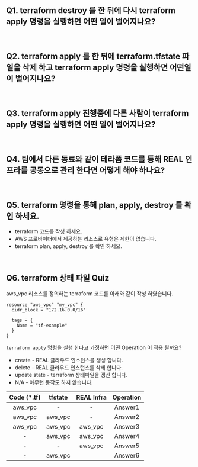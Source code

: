 ## Q1. terraform destroy 를 한 뒤에 다시 terraform apply 명령을 실행하면 어떤 일이 벌어지나요?

<br>

## Q2. terraform apply 를 한 뒤에 terraform.tfstate 파일을 삭제 하고 terraform apply 명령을 실행하면 어떤일이 벌어지나요?

<br>

## Q3. terraform apply 진행중에 다른 사람이 terraform apply 명령을 실행하면 어떤 일이 벌어지나요?

<br>

## Q4. 팀에서 다른 동료와 같이 테라폼 코드를 통해 REAL 인프라를 공동으로 관리 한다면 어떻게 해야 하나요?

<br>

## Q5. terraform 명령을 통해 plan, apply, destroy 를 확인 하세요.

- terraform 코드를 작성 하세요.
- AWS 프로바이더에서 제공하는 리소스로 유형은 제한이 없습니다.
- terraform plan, apply, destroy 를 확인 하세요.

<br>

## Q6. terraform 상태 파일 Quiz

aws_vpc 리소스를 정의하는 terraform 코드를 아래와 같이 작성 하였습니다.

```hcl
resource "aws_vpc" "my_vpc" {
  cidr_block = "172.16.0.0/16"

  tags = {
    Name = "tf-example"
  }
}
```

`terraform apply` 명령을 실행 한다고 가정하면 어떤 Operation 이 적용 될까요?

- create - REAL 클라우드 인스턴스를 생성 합니다.
- delete - REAL 클라우드 인스턴스를 삭제 합니다.
- update state - terraform 상태파일을 갱신 합니다.
- N/A - 아무런 동작도 하지 않습니다.

| Code (*.tf) | tfstate | REAL Infra | Operation | 
|:-----------:|:-------:|:----------:|:---------:|
|   aws_vpc   |    -    |     -      |  Answer1  |
|   aws_vpc   | aws_vpc |     -      |  Answer2  |
|   aws_vpc   | aws_vpc |  aws_vpc   |  Answer3  |
|      -      | aws_vpc |  aws_vpc   |  Answer4  |
|      -      |    -    |  aws_vpc   |  Answer5  |
|      -      | aws_vpc |            |  Answer6  |

 





